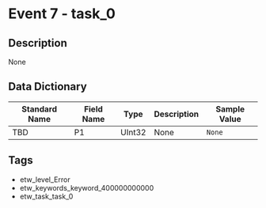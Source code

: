 # Event 7 - task_0

## Description
None

## Data Dictionary
|Standard Name|Field Name|Type|Description|Sample Value|
|---|---|---|---|---|
|TBD|P1|UInt32|None|`None`|

## Tags
* etw_level_Error
* etw_keywords_keyword_400000000000
* etw_task_task_0